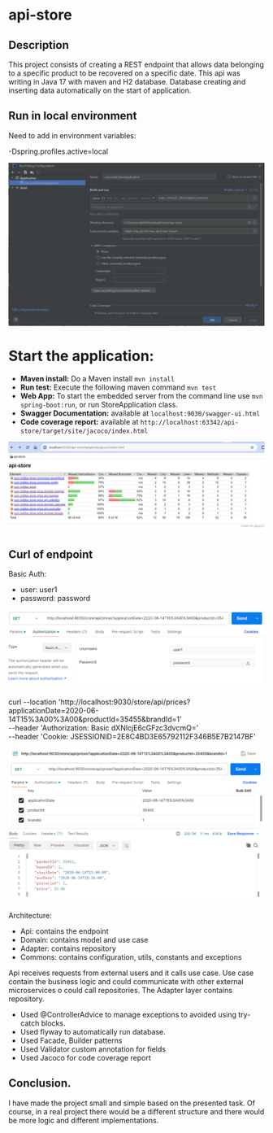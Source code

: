 # api-store

## Description

This project consists of creating a REST endpoint that allows
data belonging to a specific product to be recovered on a specific date.
This api was writing in Java 17 with maven and H2 database. Database
creating and inserting data automatically on the start of application.

## Run in local environment

Need to add in environment variables:

-Dspring.profiles.active=local

![img_3.png](img_3.png)

# Start the application:

- **Maven install:** Do a Maven install `mvn install`
- **Run test:** Execute the following maven
  command `mvn test`
- **Web App:** To start the embedded server from the command line use `mvn spring-boot:run`, or run
  StoreApplication class.
- **Swagger Documentation:** available at  `localhost:9030/swagger-ui.html`
- **Code coverage report:** available
  at  `http://localhost:63342/api-store/target/site/jacoco/index.html`

![img_1.png](img_1.png)

## Curl of endpoint

Basic Auth:

- user: user1
- password: password

![img.png](img.png)

curl
--location 'http://localhost:9030/store/api/prices?applicationDate=2020-06-14T15%3A00%3A00&productId=35455&brandId=1' \
--header 'Authorization: Basic dXNlcjE6cGFzc3dvcmQ=' \
--header 'Cookie: JSESSIONID=2E8C4BD3E65792112F346B5E7B2147BF'

![img_2.png](img_2.png)

Architecture:

- Api: contains the endpoint
- Domain: contains model and use case
- Adapter: contains repository
- Commons: contains configuration, utils, constants and exceptions

Api receives requests from external users and it calls use case. Use case
contain the business logic and could communicate with other external microservices o could call
repositories. The Adapter layer contains repository.

- Used @ControllerAdvice to manage exceptions to avoided using try-catch blocks.
- Used flyway to automatically run database.
- Used Facade, Builder patterns
- Used Validator custom annotation for fields
- Used Jacoco for code coverage report

## Conclusion.

I have made the project small and simple based on the presented task.
Of course, in a real project there would be a different structure and there would be more logic
and different implementations.

